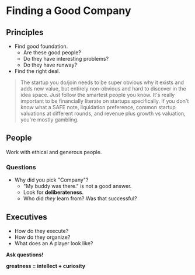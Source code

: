 # Finding a Good Company

## Principles

- Find good foundation.
  - Are these good people?
  - Do they have interesting problems?
  - Do they have runway?
- Find the right deal.

> The startup you do/join needs to be super obvious why it exists and adds new value, but entirely non-obvious and hard to discover in the idea space.
> Just follow the smartest people you know.
> It's really important to be financially literate on startups specifically. If you don't know what a SAFE note, liquidation preference, common startup valuations at different rounds, and revenue plus growth vs valuation, you're mostly gambling.

## People

Work with ethical and generous people.

### Questions

- Why did you pick "Company"?
	- "My buddy was there." is not a good answer.
	- Look for **deliberateness**.
	- Who did *they* learn from? Was that successful?

## Executives

- How do they execute?
- How do they organize?
- What does an A player look like?

**Ask questions!**

**greatness = intellect + curiosity**
